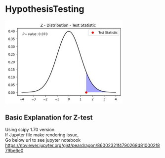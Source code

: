 # HypothesisTesting

![Image1](./image1.JPG)
## Basic Explanation for Z-test
Using scipy 1.70 version  
If Jupyter file make rendering issue,  
Go below url to see jupyter notebook  
https://nbviewer.jupyter.org/gist/peardragon/86002321f4790268d810002f879be6e0
